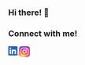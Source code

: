 ### Hi there! 👋
### Connect with me!
[<img align="left" alt="Lorenzo Tinfena | LinkedIn" width="22px" src="https://github.com/LorenzoTinfena/LorenzoTinfena/blob/master/Resources/linkedin.png?raw=true" />][linkedin]
[<img align="left" alt="Lorenzo Tinfena | Instagram" width="22px" src="https://github.com/LorenzoTinfena/LorenzoTinfena/blob/master/Resources/instagram.png?raw=true" />][instagram]

[instagram]: https://www.instagram.com/lorenzo.tinfena/
[linkedin]: https://www.linkedin.com/in/lorenzotinfena/
